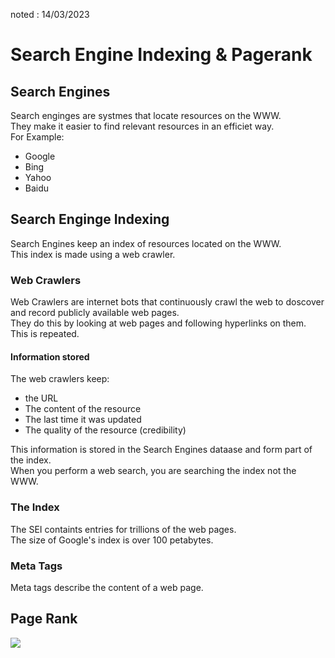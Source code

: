 noted : 14/03/2023

# Search Engine Indexing & Pagerank

## Search Engines

Search enginges are systmes that locate resources on the WWW.  
They make it easier to find relevant resources in an efficiet way.  
For Example:
- Google
- Bing
- Yahoo
- Baidu

## Search Enginge Indexing
Search Engines keep an index of resources located on the WWW.  
This index is made using a web crawler.

### Web Crawlers
Web Crawlers are internet bots that continuously crawl the web to doscover and record publicly available web pages.  
They do this by looking at web pages and following hyperlinks on them. This is repeated.

#### Information stored

The web crawlers keep:
- the URL
- The content of the resource
- The last time it was updated
- The quality of the resource (credibility)

This information is stored in the Search Engines dataase and form part of the index.  
When you perform a web search, you are searching the index not the WWW.

### The Index

The SEI containts entries for trillions of the web pages.  
The size of Google's index is over 100 petabytes.

### Meta Tags
Meta tags describe the content of a web page.

## Page Rank
<img src="cuustard/schoolwork/computing/computing_pages/Screenshot 2023-03-14 9.23.12 AM.png">